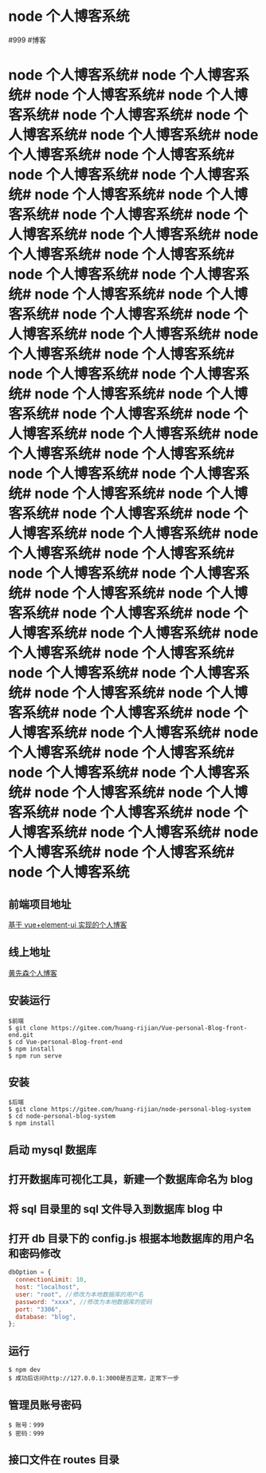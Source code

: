 # node 个人博客系统

#999 #博客 

# node 个人博客系统# node 个人博客系统# node 个人博客系统# node 个人博客系统# node 个人博客系统# node 个人博客系统# node 个人博客系统# node 个人博客系统# node 个人博客系统# node 个人博客系统# node 个人博客系统# node 个人博客系统# node 个人博客系统# node 个人博客系统# node 个人博客系统# node 个人博客系统# node 个人博客系统# node 个人博客系统# node 个人博客系统# node 个人博客系统# node 个人博客系统# node 个人博客系统# node 个人博客系统# node 个人博客系统# node 个人博客系统# node 个人博客系统# node 个人博客系统# node 个人博客系统# node 个人博客系统# node 个人博客系统# node 个人博客系统# node 个人博客系统# node 个人博客系统# node 个人博客系统# node 个人博客系统# node 个人博客系统# node 个人博客系统# node 个人博客系统# node 个人博客系统# node 个人博客系统# node 个人博客系统# node 个人博客系统# node 个人博客系统# node 个人博客系统# node 个人博客系统# node 个人博客系统# node 个人博客系统# node 个人博客系统# node 个人博客系统# node 个人博客系统# node 个人博客系统# node 个人博客系统# node 个人博客系统# node 个人博客系统# node 个人博客系统# node 个人博客系统# node 个人博客系统# node 个人博客系统# node 个人博客系统# node 个人博客系统# node 个人博客系统# node 个人博客系统# node 个人博客系统# node 个人博客系统# node 个人博客系统# node 个人博客系统# node 个人博客系统# node 个人博客系统# node 个人博客系统# node 个人博客系统# node 个人博客系统# node 个人博客系统# node 个人博客系统

## 前端项目地址

[基于 vue+element-ui 实现的个人博客](https://gitee.com/huang-rijian/Vue-personal-Blog-front-end)

## 线上地址

[黄先森个人博客](http://www.hrjblog.top/)

## 安装运行

```
$前端
$ git clone https://gitee.com/huang-rijian/Vue-personal-Blog-front-end.git
$ cd Vue-personal-Blog-front-end
$ npm install
$ npm run serve
```

## 安装

```
$后端
$ git clone https://gitee.com/huang-rijian/node-personal-blog-system
$ cd node-personal-blog-system
$ npm install

```

## 启动 mysql 数据库

## 打开数据库可视化工具，新建一个数据库命名为 blog

## 将 sql 目录里的 sql 文件导入到数据库 blog 中

## 打开 db 目录下的 config.js 根据本地数据库的用户名和密码修改

```js
dbOption = {
  connectionLimit: 10,
  host: "localhost",
  user: "root", //修改为本地数据库的用户名
  password: "xxxx", //修改为本地数据库的密码
  port: "3306",
  database: "blog",
};
```

## 运行

```
$ npm dev
$ 成功后访问http://127.0.0.1:3000是否正常，正常下一步

```

## 管理员账号密码

```
$ 账号：999
$ 密码：999

```

## 接口文件在 routes 目录

